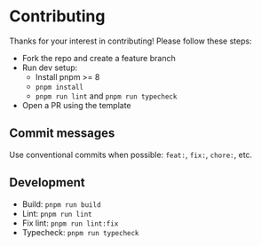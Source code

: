 # Contributing

Thanks for your interest in contributing! Please follow these steps:

- Fork the repo and create a feature branch
- Run dev setup:
  - Install pnpm >= 8
  - `pnpm install`
  - `pnpm run lint` and `pnpm run typecheck`
- Open a PR using the template

## Commit messages

Use conventional commits when possible: `feat:`, `fix:`, `chore:`, etc.

## Development

- Build: `pnpm run build`
- Lint: `pnpm run lint`
- Fix lint: `pnpm run lint:fix`
- Typecheck: `pnpm run typecheck` 